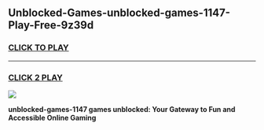 
## Unblocked-Games-unblocked-games-1147-Play-Free-9z39d
<h3>
<a href="https://premium76.site?title=unblocked-games-1147&ref=18A1">CLICK TO PLAY</a></h3>
<hr>

<h3>
<a href="https://premium76.site?title=unblocked-games-1147&ref=18A1">CLICK 2 PLAY</a>
  
</h3>

<a href="https://premium76.site?title=unblocked-games-1147&ref=18A1"><img src="https://clearcache.store/games.png"></a>


**unblocked-games-1147 games unblocked: Your Gateway to Fun and Accessible Online Gaming**
